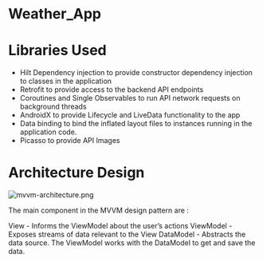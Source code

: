 # Weather_App
# Libraries Used
- Hilt Dependency injection to provide constructor dependency injection to classes in the application
- Retrofit to provide access to the backend API endpoints
- Coroutines and Single Observables to run API network requests on background threads
- AndroidX to provide Lifecycle and LiveData functionality to the app
- Data binding to bind the inflated layout files to instances running in the application code.
- Picasso to provide API Images


# Architecture Design
![mvvm-architecture.png](https://postimg.cc/4HN8GmG3)

The main component in the MVVM design pattern are :

View - Informs the ViewModel about the user’s actions
ViewModel - Exposes streams of data relevant to the View
DataModel - Abstracts the data source. The ViewModel works with the DataModel to get and save the data.
